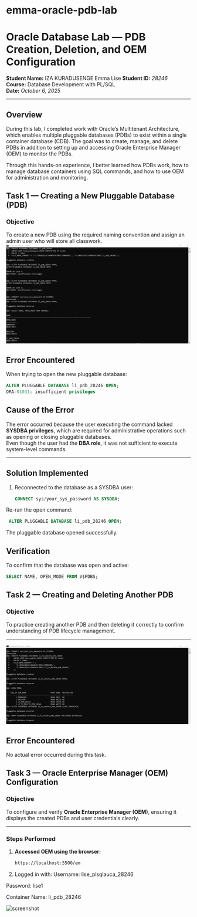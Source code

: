 # emma-oracle-pdb-lab
# Oracle Database Lab — PDB Creation, Deletion, and OEM Configuration

**Student Name:** IZA KURADUSENGE Emma Lise 
**Student ID:** *28246*  
**Course:** Database Development with PL/SQL  
**Date:** *October 6, 2025*  

---

## Overview
During this lab, I completed work with Oracle’s Multitenant Architecture, which enables multiple pluggable databases (PDBs) to exist within a single container database (CDB).
The goal was to create, manage, and delete PDBs in addition to setting up and accessing Oracle Enterprise Manager (OEM) to monitor the PDBs.

Through this hands-on experience, I better learned how PDBs work, how to manage database containers using SQL commands, and how to use OEM for administration and monitoring.
## Task 1 — Creating a New Pluggable Database (PDB)

### Objective
To create a new PDB using the required naming convention and assign an admin user who will store all classwork.
![screenshot](https://github.com/Emmalise1/emma-oracle-pdb-lab/blob/main/Create%20a%20pluggable%20db.PNG?raw=true)

## Error Encountered

When trying to open the new pluggable database:

```sql
ALTER PLUGGABLE DATABASE li_pdb_28246 OPEN;
ORA-01031: insufficient privileges
```
## Cause of the Error

The error occurred because the user executing the command lacked **SYSDBA privileges**, which are required for administrative operations such as opening or closing pluggable databases.  
Even though the user had the **DBA role**, it was not sufficient to execute system-level commands.

---

## Solution Implemented

1. Reconnected to the database as a SYSDBA user:
   ```sql
   CONNECT sys/your_sys_password AS SYSDBA;
   ```
Re-ran the open command:
```sql
 ALTER PLUGGABLE DATABASE li_pdb_28246 OPEN;
```

The pluggable database opened successfully.

## Verification

To confirm that the database was open and active:
 ```sql
SELECT NAME, OPEN_MODE FROM V$PDBS;
```
## Task 2 — Creating and Deleting Another PDB

### Objective
To practice creating another PDB and then deleting it correctly to confirm understanding of PDB lifecycle management.

---
![screenshot](https://github.com/Emmalise1/emma-oracle-pdb-lab/blob/main/Task2.PNG?raw=true)

## Error Encountered

No actual error occurred during this task.

## Task 3 — Oracle Enterprise Manager (OEM) Configuration

### Objective
To configure and verify **Oracle Enterprise Manager (OEM)**, ensuring it displays the created PDBs and user credentials clearly.

---

### Steps Performed

1. **Accessed OEM using the browser:**
   ```bash
   https://localhost:5500/em
    ```
2. Logged in with: 
Username: lise_plsqlauca_28246

Password: lise1

Container Name: li_pdb_28246

![screenshot](https://raw.githubusercontent.com/Emmalise1/emma-oracle-pdb-lab/dcd75a5a1815284e053feae19eca41786d16d5c2/task%203.PNG)



